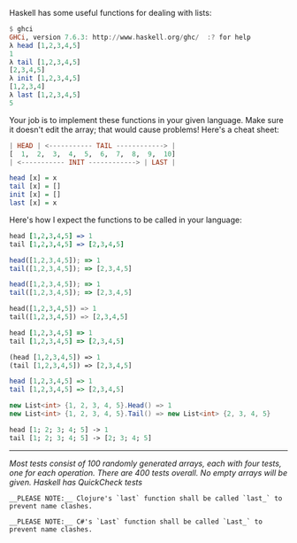 Haskell has some useful functions for dealing with lists:

```haskell
$ ghci
GHCi, version 7.6.3: http://www.haskell.org/ghc/  :? for help
λ head [1,2,3,4,5]
1
λ tail [1,2,3,4,5]
[2,3,4,5]
λ init [1,2,3,4,5]
[1,2,3,4]
λ last [1,2,3,4,5]
5
```

Your job is to implement these functions in your given language. Make sure it doesn't edit the array; that would cause problems! Here's a cheat sheet:

```haskell
| HEAD | <----------- TAIL ------------> |
[  1,  2,  3,  4,  5,  6,  7,  8,  9,  10]
| <----------- INIT ------------> | LAST |

head [x] = x
tail [x] = []
init [x] = []
last [x] = x
```
Here's how I expect the functions to be called in your language:

```coffeescript
head [1,2,3,4,5] => 1
tail [1,2,3,4,5] => [2,3,4,5]
```
```javascript
head([1,2,3,4,5]); => 1
tail([1,2,3,4,5]); => [2,3,4,5]
```
```typescript
head([1,2,3,4,5]); => 1
tail([1,2,3,4,5]); => [2,3,4,5]
```
```python
head([1,2,3,4,5]) => 1
tail([1,2,3,4,5]) => [2,3,4,5]
```
```ruby
head [1,2,3,4,5] => 1
tail [1,2,3,4,5] => [2,3,4,5]
```
```clojure
(head [1,2,3,4,5]) => 1
(tail [1,2,3,4,5]) => [2,3,4,5]
```
```haskell
head [1,2,3,4,5] => 1
tail [1,2,3,4,5] => [2,3,4,5]
```
```csharp
new List<int> {1, 2, 3, 4, 5}.Head() => 1
new List<int> {1, 2, 3, 4, 5}.Tail() => new List<int> {2, 3, 4, 5}
```
```ocaml
head [1; 2; 3; 4; 5] -> 1
tail [1; 2; 3; 4; 5] -> [2; 3; 4; 5]
```

---

_Most tests consist of 100 randomly generated arrays, each with four tests, one for each operation. There are 400 tests overall. No empty arrays will be given. Haskell has QuickCheck tests_

```if:clojure
__PLEASE NOTE:__ Clojure's `last` function shall be called `last_` to prevent name clashes.
```
```if:csharp
__PLEASE NOTE:__ C#'s `Last` function shall be called `Last_` to prevent name clashes.
```